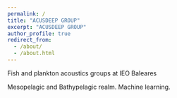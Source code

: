 ```yaml
---
permalink: /
title: "ACUSDEEP GROUP"
excerpt: "ACUSDEEP GROUP"
author_profile: true
redirect_from: 
  - /about/
  - /about.html
---
```


Fish and plankton acoustics groups at IEO Baleares

Mesopelagic and Bathypelagic realm.
Machine learning.

